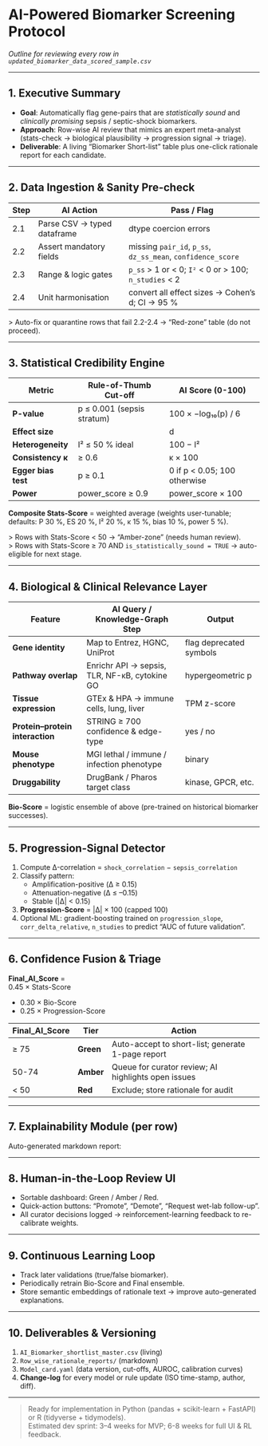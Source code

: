 # AI-Powered Biomarker Screening Protocol  
*Outline for reviewing every row in `updated_biomarker_data_scored_sample.csv`*

---

## 1. Executive Summary
- **Goal**: Automatically flag gene-pairs that are *statistically sound* and *clinically promising* sepsis / septic-shock biomarkers.  
- **Approach**: Row-wise AI review that mimics an expert meta-analyst (stats-check → biological plausibility → progression signal → triage).  
- **Deliverable**: A living “Biomarker Short-list” table plus one-click rationale report for each candidate.

---

## 2. Data Ingestion & Sanity Pre-check
| Step | AI Action | Pass / Flag |
|---|---|---|
| 2.1 | Parse CSV → typed dataframe | dtype coercion errors |
| 2.2 | Assert mandatory fields | missing `pair_id`, `p_ss`, `dz_ss_mean`, `confidence_score` |
| 2.3 | Range & logic gates | `p_ss` &gt; 1 or &lt; 0; `I²` &lt; 0 or &gt; 100; `n_studies` &lt; 2 |
| 2.4 | Unit harmonisation | convert all effect sizes → Cohen’s d; CI → 95 % |

&gt; Auto-fix or quarantine rows that fail 2.2-2.4 → “Red-zone” table (do not proceed).

---

## 3. Statistical Credibility Engine
| Metric | Rule-of-Thumb Cut-off | AI Score (0-100) |
|---|---|---|
| **P-value** | p ≤ 0.001 (sepsis stratum) | 100 × −log₁₀(p) / 6 |
| **Effect size** | |d| ≥ 0.2 “small” | 100 if ≥ 0.4; linear ↓ |
| **Heterogeneity** | I² ≤ 50 % ideal | 100 − I² |
| **Consistency κ** | ≥ 0.6 | κ × 100 |
| **Egger bias test** | p ≥ 0.1 | 0 if p &lt; 0.05; 100 otherwise |
| **Power** | power_score ≥ 0.9 | power_score × 100 |

**Composite Stats-Score** = weighted average (weights user-tunable; defaults: P 30 %, ES 20 %, I² 20 %, κ 15 %, bias 10 %, power 5 %).

&gt; Rows with Stats-Score &lt; 50 → “Amber-zone” (needs human review).  
&gt; Rows with Stats-Score ≥ 70 AND `is_statistically_sound = TRUE` → auto-eligible for next stage.

---

## 4. Biological & Clinical Relevance Layer
| Feature | AI Query / Knowledge-Graph Step | Output |
|---|---|---|
| **Gene identity** | Map to Entrez, HGNC, UniProt | flag deprecated symbols |
| **Pathway overlap** | Enrichr API → sepsis, TLR, NF-κB, cytokine GO | hypergeometric p |
| **Tissue expression** | GTEx & HPA → immune cells, lung, liver | TPM z-score |
| **Protein–protein interaction** | STRING ≥ 700 confidence & edge-type | yes / no |
| **Mouse phenotype** | MGI lethal / immune / infection phenotype | binary |
| **Druggability** | DrugBank / Pharos target class | kinase, GPCR, etc. |

**Bio-Score** = logistic ensemble of above (pre-trained on historical biomarker successes).

---

## 5. Progression-Signal Detector
1. Compute Δ-correlation = `shock_correlation` − `sepsis_correlation`  
2. Classify pattern:  
   - Amplification-positive (Δ ≥ 0.15)  
   - Attenuation-negative (Δ ≤ –0.15)  
   - Stable (|Δ| &lt; 0.15)  
3. **Progression-Score** = |Δ| × 100 (capped 100)  
4. Optional ML: gradient-boosting trained on `progression_slope`, `corr_delta_relative`, `n_studies` to predict “AUC of future validation”.

---

## 6. Confidence Fusion & Triage
**Final_AI_Score** =  
0.45 × Stats-Score  
+ 0.30 × Bio-Score  
+ 0.25 × Progression-Score  

| Final_AI_Score | Tier | Action |
|---|---|---|
| ≥ 75 | **Green** | Auto-accept to short-list; generate 1-page report |
| 50-74 | **Amber** | Queue for curator review; AI highlights open issues |
| &lt; 50 | **Red** | Exclude; store rationale for audit |

---

## 7. Explainability Module (per row)
Auto-generated markdown report:


---

## 8. Human-in-the-Loop Review UI
- Sortable dashboard: Green / Amber / Red.  
- Quick-action buttons: “Promote”, “Demote”, “Request wet-lab follow-up”.  
- All curator decisions logged → reinforcement-learning feedback to re-calibrate weights.

---

## 9. Continuous Learning Loop
- Track later validations (true/false biomarker).  
- Periodically retrain Bio-Score and Final ensemble.  
- Store semantic embeddings of rationale text → improve auto-generated explanations.

---

## 10. Deliverables & Versioning
1. `AI_Biomarker_shortlist_master.csv` (living)  
2. `Row_wise_rationale_reports/` (markdown)  
3. `Model_card.yaml` (data version, cut-offs, AUROC, calibration curves)  
4. **Change-log** for every model or rule update (ISO time-stamp, author, diff).

---

> Ready for implementation in Python (pandas + scikit-learn + FastAPI) or R (tidyverse + tidymodels).  
> Estimated dev sprint: 3–4 weeks for MVP; 6-8 weeks for full UI & RL feedback.